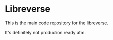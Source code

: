 # Libreverse

This is the main code repository for the libreverse.

It's definitely not production ready atm.

